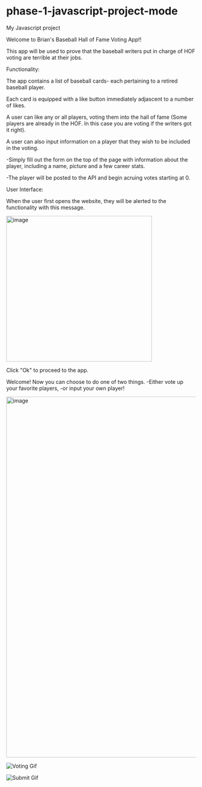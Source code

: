 # phase-1-javascript-project-mode
My Javascript project


Welcome to Brian's Baseball Hall of Fame Voting App!!

This app will be used to prove that the baseball writers put in charge of HOF voting are terrible at their jobs.

Functionality:

The app contains a list of baseball cards- each pertaining to a retired baseball player.

Each card is equipped with a like button immediately adjascent to a number of likes.

A user can like any or all players, voting them into the hall of fame (Some players are already in the HOF. In this case you are voting if the writers got it right).

A user can also input information on a player that they wish to be included in the voting.
 
 -Simply fill out the form on the top of the page with information about the player, including a name, picture and a few career stats.
 
 -The player will be posted to the API and begin acruing votes starting at 0.

User Interface:

When the user first opens the website, they will be alerted to the functionality with this message.

<img width="387" alt="image" src="https://user-images.githubusercontent.com/114421657/216102467-a744df83-e9a9-405e-9a1b-603e7bbbb10d.png">

Click "Ok" to proceed to the app.

Welcome! Now you can choose to do one of two things.
 -Either vote up your favorite players,
 -or input your own player!
 
 <img width="958" alt="image" src="https://user-images.githubusercontent.com/114421657/216104918-f8935317-edec-4bed-81cd-e470ddc1670a.png">

![Voting Gif](https://user-images.githubusercontent.com/114421657/216107204-701cdb7b-6e4c-42f5-bb3c-14f058c0e69e.gif)

![Submit Gif](https://user-images.githubusercontent.com/114421657/216108874-ea5c0229-9abb-4d88-8ed4-76999cac261f.gif)









